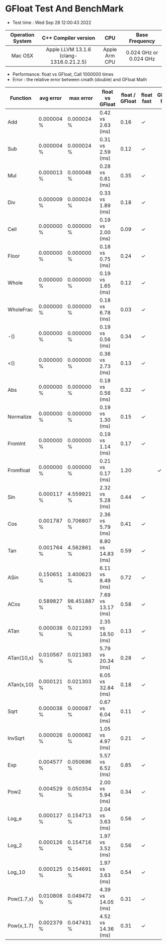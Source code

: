 # GFloat Test And BenchMark
 * Test time : Wed Sep 28 12:00:43 2022

|Operation System| C++ Compiler version |CPU  | Base Frequency  |
|:--:|:--:|:--:|:--:|
|Mac OSX|Apple LLVM 13.1.6 (clang-1316.0.21.2.5)|Apple Arm CPU|0.024 GHz or  0.024 GHz |
 * Performance: float vs GFloat,  Call 1000000 times
 * Error : the relative error between cmath (double) and GFloat Math 

|Function| avg error|max error| float vs GFloat | float / GFloat | float fast| GFloat fast|
|--|--|--|--|--|--|--|
|Add       |  0.000004 %|      0.000024 %| 0.42 vs  2.63  (ms)|0.16|$\checkmark$||
|Sub       |  0.000004 %|      0.000024 %| 0.31 vs  2.59  (ms)|0.12|$\checkmark$||
|Mul       |  0.000013 %|      0.000048 %| 0.28 vs  0.81  (ms)|0.35|$\checkmark$||
|Div       |  0.000009 %|      0.000024 %| 0.33 vs  1.89  (ms)|0.18|$\checkmark$||
|Ceil      |  0.000000 %|      0.000000 %| 0.19 vs  2.00  (ms)|0.09|$\checkmark$||
|Floor     |  0.000000 %|      0.000000 %| 0.18 vs  0.75  (ms)|0.24|$\checkmark$||
|Whole     |  0.000000 %|      0.000000 %| 0.19 vs  1.65  (ms)|0.12|$\checkmark$||
|WholeFrac |  0.000000 %|      0.000000 %| 0.18 vs  6.78  (ms)|0.03|$\checkmark$||
|-()       |  0.000000 %|      0.000000 %| 0.19 vs  0.56  (ms)|0.34|$\checkmark$||
|<()       |  0.000000 %|      0.000000 %| 0.36 vs  2.73  (ms)|0.13|$\checkmark$||
|Abs       |  0.000000 %|      0.000000 %| 0.18 vs  0.56  (ms)|0.32|$\checkmark$||
|Normalize |  0.000000 %|      0.000000 %| 0.19 vs  1.30  (ms)|0.15|$\checkmark$||
|FromInt   |  0.000000 %|      0.000000 %| 0.19 vs  1.14  (ms)|0.17|$\checkmark$||
|Fromfloat |  0.000000 %|      0.000000 %| 0.21 vs  0.17  (ms)|1.20||$\checkmark$|
|Sin       |  0.000117 %|      4.559921 %| 2.32 vs  5.28  (ms)|0.44|$\checkmark$||
|Cos       |  0.001787 %|      0.706807 %| 2.36 vs  5.79  (ms)|0.41|$\checkmark$||
|Tan       |  0.001764 %|      4.562861 %| 8.80 vs 14.83  (ms)|0.59|$\checkmark$||
|ASin      |  0.150651 %|      3.400623 %| 6.11 vs  8.49  (ms)|0.72|$\checkmark$||
|ACos      |  0.589827 %|     98.451887 %| 7.69 vs 13.17  (ms)|0.58|$\checkmark$||
|ATan      |  0.000038 %|      0.021293 %| 2.35 vs 18.50  (ms)|0.13|$\checkmark$||
|ATan(10,x)|  0.010567 %|      0.021383 %| 5.79 vs 20.34  (ms)|0.28|$\checkmark$||
|ATan(x,10)|  0.000121 %|      0.021303 %| 6.05 vs 32.84  (ms)|0.18|$\checkmark$||
|Sqrt      |  0.000038 %|      0.000087 %| 0.67 vs  6.04  (ms)|0.11|$\checkmark$||
|InvSqrt   |  0.000026 %|      0.000062 %| 1.05 vs  4.97  (ms)|0.21|$\checkmark$||
|Exp       |  0.004577 %|      0.050696 %| 5.57 vs  6.52  (ms)|0.85|$\checkmark$||
|Pow2      |  0.004529 %|      0.050354 %| 2.00 vs  5.94  (ms)|0.34|$\checkmark$||
|Log_e     |  0.000127 %|      0.154713 %| 2.04 vs  3.63  (ms)|0.56|$\checkmark$||
|Log_2     |  0.000126 %|      0.154716 %| 1.97 vs  3.52  (ms)|0.56|$\checkmark$||
|Log_10    |  0.000125 %|      0.154691 %| 1.97 vs  3.63  (ms)|0.54|$\checkmark$||
|Pow(1.7,x)|  0.010808 %|      0.049472 %| 4.39 vs 14.05  (ms)|0.31|$\checkmark$||
|Pow(x,1.7)|  0.002379 %|      0.047431 %| 4.52 vs 14.36  (ms)|0.31|$\checkmark$||
